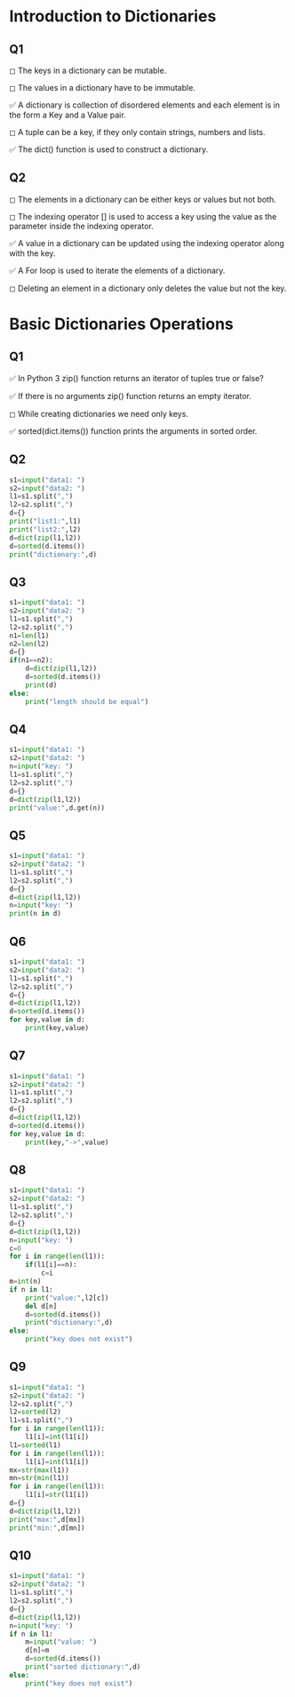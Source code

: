 # Introduction to Dictionaries


## Q1

◻ The keys in a dictionary can be mutable.

◻ The values in a dictionary have to be immutable.

✅ A dictionary is collection of disordered elements and each element is in the form a Key and a Value pair.

◻ A tuple can be a key, if they only contain strings, numbers and lists.

✅ The dict() function is used to construct a dictionary.

## Q2

◻ The elements in a dictionary can be either keys or values but not both.

◻ The indexing operator [] is used to access a key using the value as the parameter inside the indexing operator.

✅ A value in a dictionary can be updated using the indexing operator along with the key.

✅ A For loop is used to iterate the elements of a dictionary.

◻ Deleting an element in a dictionary only deletes the value but not the key.

# Basic Dictionaries Operations

## Q1

✅ In Python 3 zip() function returns an iterator of tuples true or false?

✅ If there is no arguments zip() function returns an empty iterator.

◻ While creating dictionaries we need only keys.

✅ sorted(dict.items()) function prints the arguments in sorted order.

## Q2


```python
s1=input("data1: ")
s2=input("data2: ")
l1=s1.split(",")
l2=s2.split(",")
d={}
print("list1:",l1)
print("list2:",l2)
d=dict(zip(l1,l2))
d=sorted(d.items())
print("dictionary:",d)
```

## Q3


```python
s1=input("data1: ")
s2=input("data2: ")
l1=s1.split(",")
l2=s2.split(",")
n1=len(l1)
n2=len(l2)
d={}
if(n1==n2):
	d=dict(zip(l1,l2))
	d=sorted(d.items())
	print(d)
else:
	print("length should be equal")
```

## Q4


```python
s1=input("data1: ")
s2=input("data2: ")
n=input("key: ")
l1=s1.split(",")
l2=s2.split(",")
d={}
d=dict(zip(l1,l2))
print("value:",d.get(n))
```

## Q5


```python
s1=input("data1: ")
s2=input("data2: ")
l1=s1.split(",")
l2=s2.split(",")
d={}
d=dict(zip(l1,l2))
n=input("key: ")
print(n in d)
```

## Q6


```python
s1=input("data1: ")
s2=input("data2: ")
l1=s1.split(",")
l2=s2.split(",")
d={}
d=dict(zip(l1,l2))
d=sorted(d.items())
for key,value in d:
	print(key,value)
```

## Q7


```python
s1=input("data1: ")
s2=input("data2: ")
l1=s1.split(",")
l2=s2.split(",")
d={}
d=dict(zip(l1,l2))
d=sorted(d.items())
for key,value in d:
	print(key,"->",value)
```

## Q8


```python
s1=input("data1: ")
s2=input("data2: ")
l1=s1.split(",")
l2=s2.split(",")
d={}
d=dict(zip(l1,l2))
n=input("key: ")
c=0
for i in range(len(l1)):
	if(l1[i]==n):
		c=i
m=int(n)
if n in l1:
	print("value:",l2[c])
	del d[n]
	d=sorted(d.items())
	print("dictionary:",d)
else:
	print("key does not exist")
```

## Q9


```python
s1=input("data1: ")
s2=input("data2: ")
l2=s2.split(",")
l2=sorted(l2)
l1=s1.split(",")
for i in range(len(l1)):
	l1[i]=int(l1[i])
l1=sorted(l1)
for i in range(len(l1)):
	l1[i]=int(l1[i])
mx=str(max(l1))
mn=str(min(l1))
for i in range(len(l1)):
	l1[i]=str(l1[i])
d={}
d=dict(zip(l1,l2))
print("max:",d[mx])
print("min:",d[mn])
```

## Q10


```python
s1=input("data1: ")
s2=input("data2: ")
l1=s1.split(",")
l2=s2.split(",")
d={}
d=dict(zip(l1,l2))
n=input("key: ")
if n in l1:
	m=input("value: ")
	d[n]=m
	d=sorted(d.items())
	print("sorted dictionary:",d)
else:
	print("key does not exist")
```

